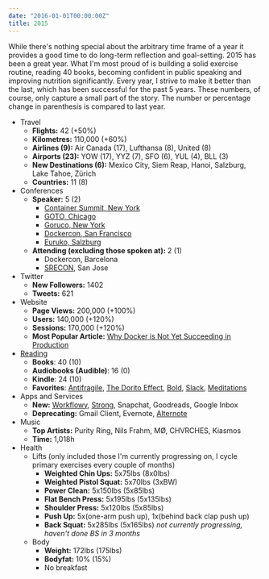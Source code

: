 ```yaml
---
date: "2016-01-01T00:00:00Z"
title: 2015
---
```


While there's nothing special about the arbitrary time frame of a year it
provides a good time to do long-term reflection and goal-setting. 2015 has been
a great year. What I'm most proud of is building a solid exercise routine,
reading 40 books, becoming confident in public speaking and improving nutrition
significantly. Every year, I strive to make it better than the last, which has
been successful for the past 5 years.  These numbers, of course, only capture a
small part of the story.  The number or percentage change in parenthesis is
compared to last year.

+ Travel
  - **Flights:** 42 (+50%)
  - **Kilometres:** 110,000 (+60%)
  - **Airlines (9):** Air Canada (17), Lufthansa (8), United (8)
  - **Airports (23):** YOW (17), YYZ (7), SFO (6), YUL (4), BLL (3)
  - **New Destinations (6):** Mexico City, Siem Reap, Hanoi, Salzburg, Lake Tahoe, Zürich
  - **Countries:** 11 (8)
+ Conferences
  + **Speaker:** 5 (2)
    - [Container Summit, New York](https://www.joyent.com/containersummit)
    - [GOTO, Chicago](https://www.youtube.com/watch?v=ZnIiFWD7yUw)
    - [Goruco, New York](https://www.youtube.com/watch?v=ev0KpoACieo)
    - [Dockercon, San Francisco](https://www.youtube.com/watch?v=ZDeAEZHby_A)
    - [Euruko, Salzburg](http://www.euruko2015.org/)
  - **Attending (excluding those spoken at):** 2 (1)
    - Dockercon, Barcelona
    - [SRECON](https://www.usenix.org/conferences/byname/925), San Jose
+ Twitter
  - **New Followers:** 1402
  - **Tweets:** 621
+ Website
  - **Page Views:** 200,000 (+100%)
  - **Users:** 140,000 (+120%)
  - **Sessions:** 170,000 (+120%)
  - **Most Popular Article:** [Why Docker is Not Yet Succeeding in Production](http://sirupsen.com/production-docker/)
+ [Reading](https://www.goodreads.com/user/year_in_books/2015)
  - **Books**: 40 (10)
  - **Audiobooks (Audible)**: 16 (0)
  - **Kindle**: 24 (10)
  - **Favorites**: [Antifragile](https://www.goodreads.com/book/show/13530973-antifragile), [The Dorito Effect](https://www.goodreads.com/review/show/1386096068?book_show_action=false), [Bold](https://www.goodreads.com/book/show/22609444-bold), [Slack](https://www.goodreads.com/review/show/1334437374), [Meditations](https://www.goodreads.com/book/show/30659.Meditations)
+ Apps and Services
  - **New:** [Workflowy](https://workflowy.com/), [Strong](http://www.strongapp.me/), Snapchat, Goodreads, Google Inbox
  - **Deprecating:** Gmail Client, Evernote, [Alternote](http://alternoteapp.com/)
+ Music
  - **Top Artists:** Purity Ring, Nils Frahm, MØ, CHVRCHES, Kiasmos
  - **Time:** 1,018h
+ Health
  + Lifts (only included those I'm currently progressing on, I cycle primary exercises every couple of months)
    - **Weighted Chin Ups:** 5x75lbs (8x0lbs)
    - **Weighted Pistol Squat:** 5x70lbs (3xBW)
    - **Power Clean:** 5x150lbs (5x85lbs)
    - **Flat Bench Press:** 5x195lbs (5x135lbs)
    - **Shoulder Press:** 5x120lbs (5x85lbs)
    - **Push Up:** 5x(one-arm push up), 1x(behind back clap push up)
    - **Back Squat:** 5x285lbs (5x165lbs) *not currently progressing, haven't done BS in 3 months*
  + Body
    - **Weight:** 172lbs (175lbs)
    - **Bodyfat:** 10% (15%)
    - No breakfast
